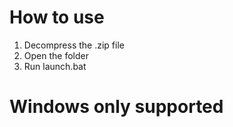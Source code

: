 # How to use
1. Decompress the .zip file
2. Open the folder
3. Run launch.bat
# Windows only supported
